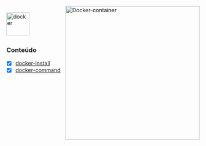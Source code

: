 <div style="display: inline_block"><br>
  <img align="right" alt="Docker-container" style="width: auto; height:350px;" 
     src="https://accesto.com/blog/static/18c31d00e830e4818d2f40bb4b22256c/29007/docker-img-1.png">
</div>

<div style="display: inline_block"><br>
  <img align="left" alt="docker" style="width: auto; height:60px;" 
     src="https://upload.wikimedia.org/wikipedia/commons/4/4e/Docker_%28container_engine%29_logo.svg">
</div>

<br><br><br>

### Conteúdo

- [x] [docker-install](https://github.com/dev-carvalho/docker/blob/main/docker-install.md)
- [x] [docker-command](https://github.com/dev-carvalho/docker/blob/main/docker-commands.md)